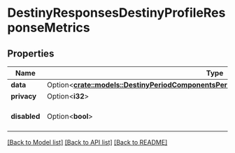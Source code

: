 # DestinyResponsesDestinyProfileResponseMetrics

## Properties

Name | Type | Description | Notes
------------ | ------------- | ------------- | -------------
**data** | Option<[**crate::models::DestinyPeriodComponentsPeriodMetricsPeriodDestinyMetricsComponent**](Destiny.Components.Metrics.DestinyMetricsComponent.md)> |  | [optional]
**privacy** | Option<**i32**> |  | [optional]
**disabled** | Option<**bool**> | If true, this component is disabled. | [optional]

[[Back to Model list]](../README.md#documentation-for-models) [[Back to API list]](../README.md#documentation-for-api-endpoints) [[Back to README]](../README.md)


